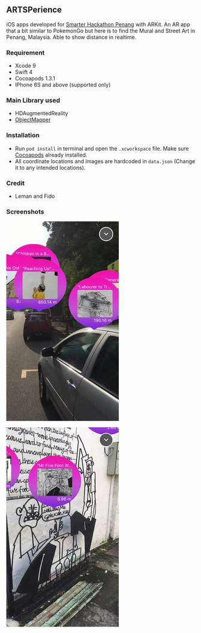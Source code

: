 ##  ARTSPerience

iOS apps developed for [Smarter Hackathon Penang](https://hackathon.aspen.com.my/) with ARKit. An AR app that a bit similar to PokemonGo but here is to find the Mural and Street Art in Penang, Malaysia. Able to show distance in realtime.

### Requirement

- Xcode 9
- Swift 4
- Cocoapods 1.3.1
- IPhone 6S and above (supported only)

### Main Library used
- HDAugmentedReality
- [ObjectMapper](https://github.com/Hearst-DD/ObjectMapper)


### Installation
- Run `pod install` in terminal and open the `.xcworkspace` file. Make sure [Cocoapods](https://cocoapods.org) already installed.
- All coordinate locations and images are hardcoded in `data.json` (Change it to any intended locations).

### Credit
- Leman and Fido

### Screenshots


![screenshot](image1.jpeg)

![screenshot](image2.jpeg)


